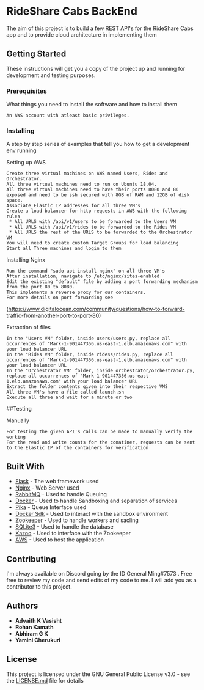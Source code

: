 # RideShare Cabs BackEnd

The aim of this project is to build a few REST API's for the RideShare Cabs app and to provide cloud architecture in implementing them

## Getting Started

These instructions will get you a copy of the project up and running for development and testing purposes.

### Prerequisites

What things you need to install the software and how to install them

```
An AWS account with atleast basic privileges.
```

### Installing

A step by step series of examples that tell you how to get a development env running

Setting up AWS

```
Create three virtual machines on AWS named Users, Rides and Orchestrator.
All three virtual machines need to run on Ubuntu 18.04.
All three virtual machines need to have their ports 8080 and 80 exposed and need to be ssh secured with 8GB of RAM and 12GB of disk space.
Associate Elastic IP addresses for all three VM's
Create a load balancer for http requests in AWS with the following rules
 * All URLS with /api/v1/users to be forwarded to the Users VM
 * All URLS with /api/v1/rides to be forwarded to the Rides VM
 * All URLS the rest of the URLS to be forwarded to the Orchestrator VM
You will need to create custom Target Groups for load balancing
Start all Three machines and login to them
```

Installing Nginx

```
Run the command "sudo apt install nginx" on all three VM's
After installation, navigate to /etc/nginx/sites-enabled
Edit the existing "default" file by adding a port forwarding mechanism from the port 80 to 8080.
This implements a reverse proxy for our containers.
For more details on port forwarding see
```
(https://www.digitalocean.com/community/questions/how-to-forward-traffic-from-another-port-to-port-80)


Extraction of files

```
In the "Users VM" folder, inside users/users.py, replace all occurrences of "Mark-1-901447356.us-east-1.elb.amazonaws.com" with your load balancer URL
In the "Rides VM" folder, inside ridess/rides.py, replace all occurrences of "Mark-1-901447356.us-east-1.elb.amazonaws.com" with your load balancer URL
In the "Orchestrator VM" folder, inside orchestrator/orchestrator.py, replace all occurrences of "Mark-1-901447356.us-east-1.elb.amazonaws.com" with your load balancer URL
Extract the folder contents given into their respective VMS
All three VM's have a file called launch.sh
Execute all three and wait for a minute or two
```
##Testing

Manually

```
For testing the given API's calls can be made to manually verify the working
For the read and write counts for the conatiner, requests can be sent to the Elastic IP of the containers for verification
```
## Built With

* [Flask](https://flask.palletsprojects.com/en/1.1.x/) - The web framework used
* [Nginx](https://www.nginx.com/) - Web Server used
* [RabbitMQ](https://www.rabbitmq.com/) - Used to handle Queuing
* [Docker](https://www.docker.com/) - Used to handle Sandboxing and separation of services
* [Pika](https://pika.readthedocs.io/en/stable/) - Queue Interface used
* [Docker Sdk](https://docker-py.readthedocs.io/en/stable/) - Used to interact with the sandbox environment
* [Zookeeper](https://zookeeper.apache.org/) - Used to handle workers and sacling
* [SQLite3](https://www.sqlite.org/) - Used to handle the database
* [Kazoo](https://kazoo.readthedocs.io/) - Used to interface with the Zookeeper
* [AWS](https://aws.amazon.com/) - Used to host the application

## Contributing

I'm always available on Discord going by the ID General Ming#7573 . Free free to review my code and send edits of my code to me. I will add you as a contributor to this project.

## Authors

* **Advaith K Vasisht**
* **Rohan Kamath**
* **Abhiram G K**
* **Yamini Cherukuri**


## License

This project is licensed under the GNU General Public License v3.0 - see the [LICENSE.md](LICENSE.md) file for details